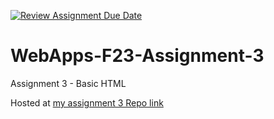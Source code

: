 [![Review Assignment Due Date](https://classroom.github.com/assets/deadline-readme-button-24ddc0f5d75046c5622901739e7c5dd533143b0c8e959d652212380cedb1ea36.svg)](https://classroom.github.com/a/q2-Q7VCy)

# WebApps-F23-Assignment-3

Assignment 3 - Basic HTML

Hosted at [my assignment 3 Repo link](https://44-563-webapps-f23.github.io/44563-webapps-f23-assignment3-phkphk007/)
